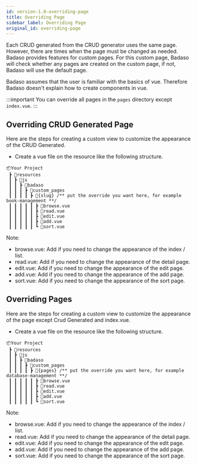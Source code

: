```yaml
---
id: version-1.0-overriding-page
title: Overriding Page
sidebar_label: Overriding Page
original_id: overriding-page
---
```


Each CRUD generated from the CRUD generator uses the same page. However, there are times when the page must be changed as needed. Badaso provides features for custom pages. For this custom page, Badaso will check whether any pages are created on the custom page, if not, Badaso will use the default page.

Badaso assumes that the user is familiar with the basics of vue. Therefore Badaso doesn't explain how to create components in vue.

:::important
You can override all pages in the `pages` directory except `index.vue`.
:::

## Overriding CRUD Generated Page

Here are the steps for creating a custom view to customize the appearance of the CRUD Generated.

- Create a vue file on the resource like the following structure.
```
📦Your Project
 ┣ 📂resources
 ┃ ┣ 📂js
 ┃ ┃ ┣ 📂badaso
 ┃ ┃ ┃ ┣ 📂custom_pages
 ┃ ┃ ┃ ┃ ┣ 📂{slug} /** put the override you want here, for example book-management **/
 ┃ ┃ ┃ ┃ ┃ ┣ 📜browse.vue
 ┃ ┃ ┃ ┃ ┃ ┣ 📜read.vue
 ┃ ┃ ┃ ┃ ┃ ┣ 📜edit.vue
 ┃ ┃ ┃ ┃ ┃ ┣ 📜add.vue
 ┃ ┃ ┃ ┃ ┃ ┗ 📜sort.vue
```

Note:
* browse.vue: Add if you need to change the appearance of the index / list.
* read.vue: Add if you need to change the appearance of the detail page.
* edit.vue: Add if you need to change the appearance of the edit page.
* add.vue: Add if you need to change the appearance of the add page.
* sort.vue: Add if you need to change the appearance of the sort page.

## Overriding Pages

Here are the steps for creating a custom view to customize the appearance of the page except Crud Generated and index.vue.

- Create a vue file on the resource like the following structure.
```
📦Your Project
 ┣ 📂resources
 ┃ ┣ 📂js
 ┃ ┃ ┣ 📂badaso
 ┃ ┃ ┃ ┣ 📂custom_pages
 ┃ ┃ ┃ ┃ ┣ 📂{pages} /** put the override you want here, for example database-management **/
 ┃ ┃ ┃ ┃ ┃ ┣ 📜browse.vue
 ┃ ┃ ┃ ┃ ┃ ┣ 📜read.vue
 ┃ ┃ ┃ ┃ ┃ ┣ 📜edit.vue
 ┃ ┃ ┃ ┃ ┃ ┣ 📜add.vue
 ┃ ┃ ┃ ┃ ┃ ┗ 📜sort.vue
```

Note:
* browse.vue: Add if you need to change the appearance of the index / list.
* read.vue: Add if you need to change the appearance of the detail page.
* edit.vue: Add if you need to change the appearance of the edit page.
* add.vue: Add if you need to change the appearance of the add page.
* sort.vue: Add if you need to change the appearance of the sort page.